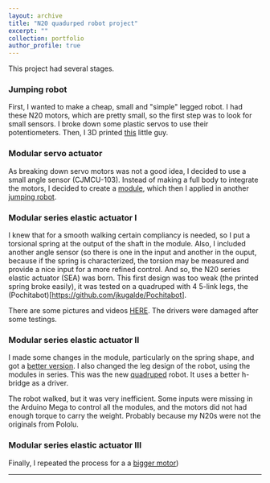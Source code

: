 ```yaml
---
layout: archive
title: "N20 quadurped robot project"
excerpt: ""
collection: portfolio
author_profile: true
---
```


This project had several stages.

### Jumping robot

First, I wanted to make a cheap, small and "simple" legged robot. I had these N20 motors, which are pretty small, so the first step was to look for small sensors. I broke down some plastic servos to use their potentiometers. Then, I 3D printed [this](https://www.youtube.com/shorts/6vT5c4_hpZE) little guy.

### Modular servo actuator

As breaking down servo motors was not a good idea, I decided to use a small angle sensor (CJMCU-103). Instead of making a full body to integrate the motors, I decided to create a [module](https://github.com/jkugalde/N20-Servo-Module), which then I applied in another [jumping robot](https://github.com/jkugalde/Jumping-robot).

### Modular series elastic actuator I

I knew that for a smooth walking certain compliancy is needed, so I put a torsional spring at the output of the shaft in the module. Also, I included another angle sensor (so there is one in the input and another in the ouput, because if the spring is characterized, the torsion may be measured and provide a nice input for a more refined control. And so, the N20 series elastic actuator (SEA) was born. This first design was too weak (the printed spring broke easily), it was tested on a quadruped with 4 5-link legs, the (Pochitabot)[https://github.com/jkugalde/Pochitabot].

There are some pictures and videos [HERE](https://www.instagram.com/p/CnvOr4BjYhp/?igsh=cnA1MmIxdGFscnZx). The drivers were damaged after some testings.

### Modular series elastic actuator II

I made some changes in the module, particularly on the spring shape, and got a [better version](https://github.com/jkugalde/N20-SEA-module). I also changed the leg design of the robot, using the modules in series. This was the new [quadruped](https://github.com/jkugalde/Quadruped) robot. It uses a better h-bridge as a driver. 

The robot walked, but it was very inefficient. Some inputs were missing in the Arduino Mega to control all the modules, and the motors did not had enough torque to carry the weight. Probably because my N20s were not the originals from Pololu. 

### Modular series elastic actuator III

Finally, I repeated the process for a a [bigger motor](https://github.com/jkugalde/JGA25-370-SEA?tab=readme-ov-file))



---





